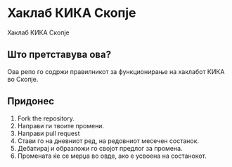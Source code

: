 Хаклаб КИКА Скопје
=============

Хаклаб КИКА Скопје

Што претставува ова?
---------------

Ова репо го содржи правилникот за функционирање на хаклабот КИКА во Скопје.

Придонес
------------

1. Fork the repository.
2. Направи ги твоите промени.
3. Направи pull request
4. Стави го на дневниот ред, на редовниот месечен состанок.
5. Дебатирај и образложи го својот предлог за промена.
5. Промената ќе се мерџа во овде, ако е усвоена на состанокот.